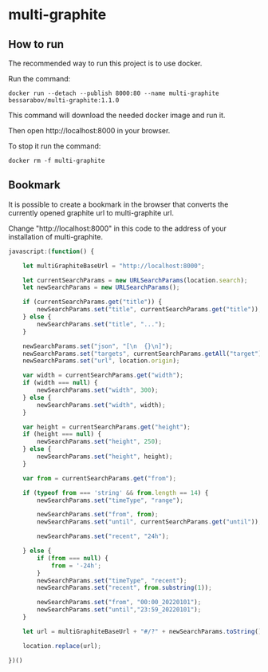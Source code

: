 # multi-graphite

## How to run

The recommended way to run this project is to use docker.

Run the command:

```
docker run --detach --publish 8000:80 --name multi-graphite bessarabov/multi-graphite:1.1.0
```

This command will download the needed docker image and run it.

Then open http://localhost:8000 in your browser.

To stop it run the command:

```
docker rm -f multi-graphite
```

## Bookmark

It is possible to create a bookmark in the browser that converts the currently
opened graphite url to multi-graphite url.

Change "http://localhost:8000" in this code to the address of your
installation of multi-graphite.

```JavaScript
javascript:(function() {

    let multiGraphiteBaseUrl = "http://localhost:8000";

    let currentSearchParams = new URLSearchParams(location.search);
    let newSearchParams = new URLSearchParams();

    if (currentSearchParams.get("title")) {
        newSearchParams.set("title", currentSearchParams.get("title"));
    } else {
        newSearchParams.set("title", "...");
    }

    newSearchParams.set("json", "[\n  {}\n]");
    newSearchParams.set("targets", currentSearchParams.getAll("target").join("\n"));
    newSearchParams.set("url", location.origin);

    var width = currentSearchParams.get("width");
    if (width === null) {
        newSearchParams.set("width", 300);
    } else {
        newSearchParams.set("width", width);
    }

    var height = currentSearchParams.get("height");
    if (height === null) {
        newSearchParams.set("height", 250);
    } else {
        newSearchParams.set("height", height);
    }

    var from = currentSearchParams.get("from");

    if (typeof from === 'string' && from.length == 14) {
        newSearchParams.set("timeType", "range");

        newSearchParams.set("from", from);
        newSearchParams.set("until", currentSearchParams.get("until"));

        newSearchParams.set("recent", "24h");

    } else {
        if (from === null) {
            from = '-24h';
        }
        newSearchParams.set("timeType", "recent");
        newSearchParams.set("recent", from.substring(1));

        newSearchParams.set("from", "00:00_20220101");
        newSearchParams.set("until","23:59_20220101");
    }

    let url = multiGraphiteBaseUrl + "#/?" + newSearchParams.toString();

    location.replace(url);

})()
```
